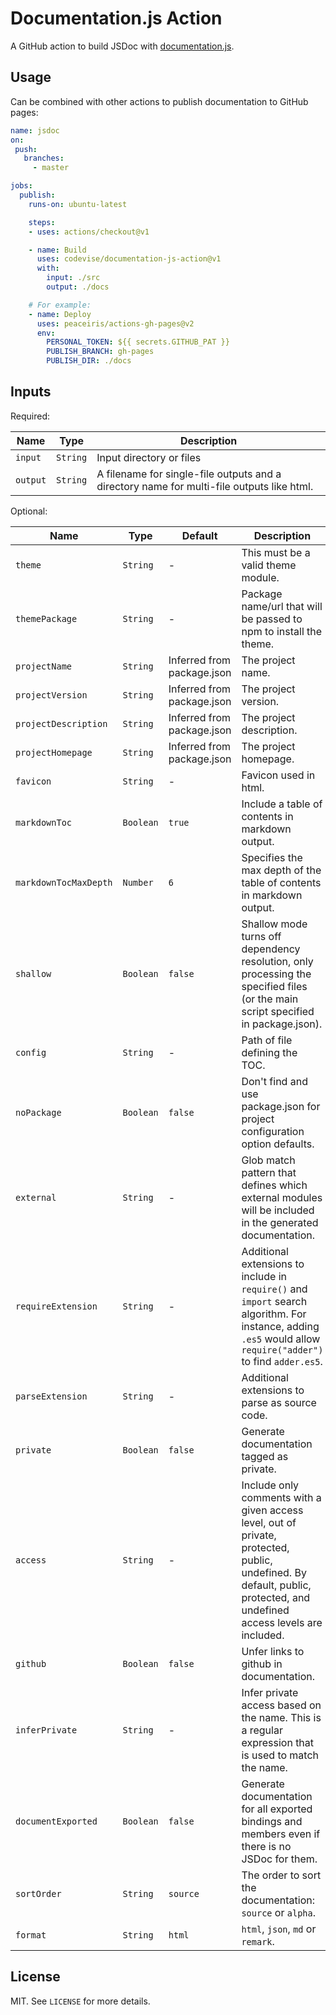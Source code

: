 # Documentation.js Action

A GitHub action to build JSDoc with
[documentation.js](https://documentation.js.org/).

## Usage

Can be combined with other actions to publish documentation to GitHub
pages:

```yaml
name: jsdoc
on:
 push:
   branches:
     - master

jobs:
  publish:
    runs-on: ubuntu-latest

    steps:
    - uses: actions/checkout@v1

    - name: Build
      uses: codevise/documentation-js-action@v1
      with:
        input: ./src
        output: ./docs

    # For example:
    - name: Deploy
      uses: peaceiris/actions-gh-pages@v2
      env:
        PERSONAL_TOKEN: ${{ secrets.GITHUB_PAT }}
        PUBLISH_BRANCH: gh-pages
        PUBLISH_DIR: ./docs
```

## Inputs

Required:

| Name     | Type     | Description |
|----------|----------|-------------|
| `input`  | `String` | Input directory or files |
| `output` | `String` | A filename for single-file outputs and a directory name for multi-file outputs like html. |

Optional:

| Name                  | Type      | Default | Description |
|-----------------------|-----------|---------|-------------|
| `theme`               | `String`  | - | This must be a valid theme module. |
| `themePackage`        | `String`  | - | Package name/url that will be passed to npm to install the theme. |
| `projectName`         | `String`  | Inferred from package.json | The project name. |
| `projectVersion`      | `String`  | Inferred from package.json | The project version. |
| `projectDescription`  | `String`  | Inferred from package.json | The project description. |
| `projectHomepage`     | `String`  | Inferred from package.json | The project homepage. |
| `favicon`             | `String`  | - | Favicon used in html. |
| `markdownToc`         | `Boolean` | `true` | Include a table of contents in markdown output. |
| `markdownTocMaxDepth` | `Number`  | `6` | Specifies the max depth of the table of contents in markdown output. |
| `shallow`             | `Boolean` | `false` | Shallow mode turns off dependency resolution, only processing the specified files (or the main script specified in package.json). |
| `config`              | `String`  | - | Path of file defining the TOC. |
| `noPackage`           | `Boolean` | `false` | Don't find and use package.json for project configuration option defaults. |
| `external`            | `String`  | - | Glob match pattern that defines which external modules will be included in the generated documentation. |
| `requireExtension`    | `String`  | - | Additional extensions to include in `require()` and `import` search algorithm. For instance, adding `.es5` would allow `require("adder")` to find `adder.es5`. |
| `parseExtension`      | `String`  | - | Additional extensions to parse as source code. |
| `private`             | `Boolean` | `false` | Generate documentation tagged as private. |
| `access`              | `String`  | - | Include only comments with a given access level, out of private, protected, public, undefined. By default, public, protected, and undefined access levels are included. |
| `github`              | `Boolean` | `false` | Unfer links to github in documentation. |
| `inferPrivate`        | `String`  | - | Infer private access based on the name. This is a regular expression that is used to match the name. |
| `documentExported`    | `Boolean` | `false` | Generate documentation for all exported bindings and members even if there is no JSDoc for them. |
| `sortOrder`           | `String`  | `source` | The order to sort the documentation: `source` or `alpha`. |
| `format`              | `String`  | `html` | `html`, `json`, `md` or `remark`. |

## License

MIT. See `LICENSE` for more details.
